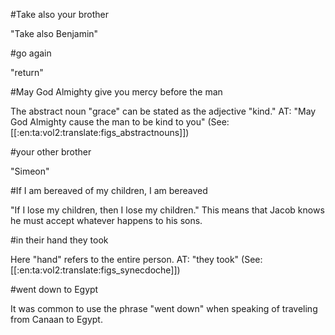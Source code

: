 #Take also your brother

"Take also Benjamin"

#go again

"return"

#May God Almighty give you mercy before the man

The abstract noun "grace" can be stated as the adjective "kind." AT: "May God Almighty cause the man to be kind to you" (See: [[:en:ta:vol2:translate:figs_abstractnouns]])

#your other brother

"Simeon"

#If I am bereaved of my children, I am bereaved

"If I lose my children, then I lose my children." This means that Jacob knows he must accept whatever happens to his sons.

#in their hand they took

Here "hand" refers to the entire person. AT: "they took" (See: [[:en:ta:vol2:translate:figs_synecdoche]])

#went down to Egypt

It was common to use the phrase "went down" when speaking of traveling from Canaan to Egypt.